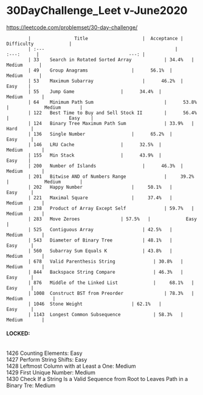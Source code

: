 # 30DayChallenge_Leet v-June2020
https://leetcode.com/problemset/30-day-challenge/

            |           	 Title	                  |  Acceptance	|               Difficulty             |	
            | :---                                                |      :---:      |                                 ---: |
            | 33	Search in Rotated Sorted Array    	      |	34.4%	|                      Medium	   |
            | 49	Group Anagrams    		      |      56.1%	|                      Medium	   |
            | 53	Maximum Subarray    		      |      46.2%	|                      Easy	   |
            | 55	Jump Game    		      |      34.4%	|	          Medium	   |
            | 64	Minimum Path Sum                          |      53.8%	|	          Medium	   |
            | 122	Best Time to Buy and Sell Stock II        |      56.4%	|                      Easy	   |
            | 124	Binary Tree Maximum Path Sum    	      |	33.9%	|	          Hard	   |
            | 136	Single Number    		      |      65.2%	|	          Easy	   |
            | 146	LRU Cache    		      |      32.5%	|	          Medium	   |
            | 155	Min Stack    		      |      43.9%	|                      Easy	   |
            | 200	Number of Islands    		      |      46.3%	|	          Medium	   |
            | 201	Bitwise AND of Numbers Range    	      | 	39.2%	|	          Medium	   |
            | 202	Happy Number    		      |  	50.1%	|	          Easy	   |
            | 221	Maximal Square    		      |     37.4%	|	          Medium	   |
            | 238	Product of Array Except Self    	      |	59.7%	|	          Medium	   |   
            | 283	Move Zeroes    		      |	57.5%	|	          Easy	   |
            | 525	Contiguous Array    		      |	42.5%	|	          Medium	   |
            | 543	Diameter of Binary Tree    	      |	48.1%	|	          Easy	   |   
            | 560	Subarray Sum Equals K    	      |	43.8%	|	          Medium	   |
            | 678	Valid Parenthesis String    	      |	30.8%	|	          Medium	   |
            | 844	Backspace String Compare    	      |	46.3%	|	          Easy	   |
            | 876	Middle of the Linked List    	      | 	68.1%	|	          Easy	   |
            | 1008	Construct BST from Preorder     	      |	78.3%	|                     Medium           |
            | 1046	Stone Weight    		      |	62.1%	|	          Easy	   |
            | 1143	Longest Common Subsequence    	      |	58.3%	|	          Medium	   |
             


#### LOCKED:
<br />       1426	Counting Elements: Easy	
<br />       1427	Perform String Shifts: Easy	
<br />       1428	Leftmost Column with at Least a One: Medium	
<br />       1429	First Unique Number: Medium	
<br />       1430	Check If a String Is a Valid Sequence from Root to Leaves Path in a Binary Tre: Medium	
